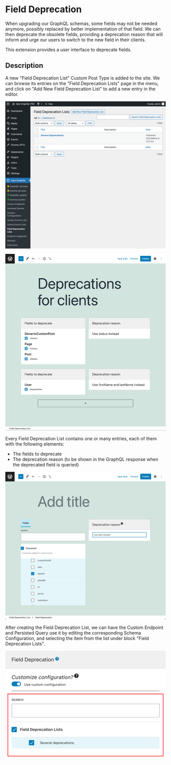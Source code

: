 # Field Deprecation

When upgrading our GraphQL schemas, some fields may not be needed anymore, possibly replaced by better implementation of that field. We can then deprecate the obsolete fields, providing a deprecation reason that will inform and urge our users to switch to the new field in their clients.

This extension provides a user interface to deprecate fields.

## Description

A new "Field Deprecation List" Custom Post Type is added to the site. We can browse its entries on the "Field Deprecation Lists" page in the menu, and click on "Add New Field Deprecation List" to add a new entry in the editor.

<div class="img-width-1024" markdown=1>

![Field Deprecation Lists](../../images/field-deprecation-lists.png "Field Deprecation Lists")

</div>

<div class="img-width-1024" markdown=1>

![Field Deprecation List editor](../../images/field-deprecation-list.png "Field Deprecation List editor")

</div>

Every Field Deprecation List contains one or many entries, each of them with the following elements:

- The fields to deprecate
- The deprecation reason (to be shown in the GraphQL response when the deprecated field is queried)

<div class="img-width-1024" markdown=1>

![Field Deprecation entry](../../images/field-deprecation-entry.png "Field Deprecation entry")

</div>

After creating the Field Deprecation List, we can have the Custom Endpoint and Persisted Query use it by editing the corresponding Schema Configuration, and selecting the item from the list under block "Field Deprecation Lists".

<div class="img-width-610" markdown=1>

![Selecting a Field Deprecation List in the Schema Configuration](../../images/schema-config-field-deprecation-lists.png "Selecting a Field Deprecation List in the Schema Configuration")

</div>

<!-- 
## Bundles including extension

- [“All Extensions” Bundle](../../../../../bundle-extensions/all-feature-bundled-extensions/docs/modules/all-feature-bundled-extensions/en.md)
- [“Multiple Query Execution” Bundle](../../../../../bundle-extensions/multiple-query-execution/docs/modules/multiple-query-execution/en.md) -->
